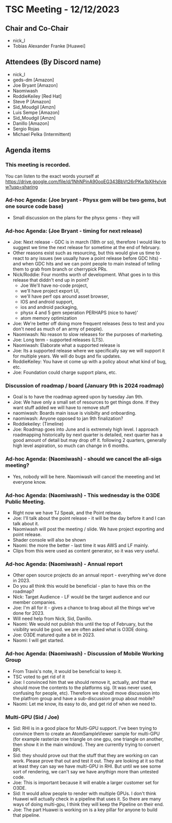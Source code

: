 # TSC Meeting - 12/12/2023 

## Chair and Co-Chair
* nick_l
* Tobias Alexander Franke [Huawei]

## Attendees (By Discord name)
* nick_l
* geds-dm [Amazon]
* Joe Bryant [Amazon]
* Naomiwash
* RoddieKeiley [Red Hat]
* Steve P [Amazon]
* Sid_Moudgil [Amzn]
* Luis Sempe [Amazon]
* Sid_Moudgil [Amzn]
* Danillo [Amazon]
* Sergio Rojas
* Michael Pelka (Intermittent)

## Agenda items

### This meeting is recorded.  
You can listen to the exact words yourself at 
https://drive.google.com/file/d/1NhNPinA90ooEG343BbVt26rPKw1bXlHy/view?usp=sharing

### Ad-hoc Agenda: (Joe bryant - Physx gem will be two gems, but one source code base)
* Small discussion on the plans for the physx gems - they will

### Ad-hoc Agenda: (Joe Bryant - timing for next release)
* Joe:  Next release - GDC is in march (18th or so), therefore I would like to suggest we time the next release for sometime at the end of february.
* Other reasons exist such as resourcing, but this would give us time to react to any issues (we usually have a point release before GDC hits) - and when GDC hits and we can point people to main instead of telling them to grab from branch or cherrypick PRs.
* Nick/Roddie: Four months worth of development.  What goes in to this release that diddn't end up in point?
  * Joe We'll have no-code project, 
  * we'll have project export UI, 
  * we'll have perf ops around asset browser, 
  * IOS and android support, 
  * ios and android packaging, 
  * physx 4 and 5 gem seperation PERHAPS (nice to have)'
  * atom memory optimization
* Joe: We're better off doing more frequent releases (less to test and you don't need as much of an army of people).
* Naomiwash: No reason to slow releases for the purposes of marketing.
* Joe:  Long term - supported releases (LTS).
* Naomiwash: Elaborate what a supported release is
* Joe:  Its a supported release where we specifically say we will support it for multiple years.  We will do bugs and fix updates.  
* RoddieKeiley: You have ot come up with a policy about what kind of bug, etc.
* Joe:  Foundation could charge support plans, etc.


### Discussion of roadmap / board (January 9th is 2024 roadmap)
* Goal is to have the roadmap agreed upon by tuesday Jan 9th.
* Joe: We have only a small set of resources to get things done.  If they want stuff added we will have to remove stuff
* naomiwash:  Boards main issue is visibilty and onboarding.
* naomiwash:  Anyone opposed to jan 9th finalization?
* Roddiekeiley: (Timeline)
* Joe:  Roadmap goes into June and is extremely high level.  I approach roadmapping historically by next quarter is detailed, next quarter has a good amount of detail but may drop off it.  following 2 quarters, generally high level aspiration, so much can change in 6 months.

### Ad-hoc Agenda: (Naomiwash) - should we cancel the all-sigs meeting?
* Yes, nobody will be here.  Naomiwash will cancel the meeeting and let everyone know.

### Ad-hoc Agenda: (Naomiwash) - This wednesday is the O3DE Public Meeting.
* Right now we have TJ Speak, and the Point release.  
* Joe:  I'll talk about the point release - it will be the day before it and I can talk about it.
* Naomiwash will post the meeting / slide.  We have project exporting and point release.
* Shader console will also be shown
* Naomi:  the more the better - last time it was AWS and LF mainly. 
* Clips from this were used as content generator, so it was very useful.

### Ad-hoc Agenda: (Naomiwash) - Annual report
* Other open source projects do an annual report - everything we've done in 2023.
* Do you all think this would be beneficial - plan to have this on the roadmap?
* Nick: Target Audience - LF would be the target audience and our member companies.
* Joe: I'm all for it - gives a chance to brag about all the things we've done for 2023.
* Will need help from Nick, Sid, Danillo.
* Naomi: We would not publish this until the top of February, but the visiblity would be good.  we are often asked what is O3DE doing.
* Joe: O3DE matured quite a bit in 2023.
* Naomi: I will get started.

### Ad-hoc Agenda: (Naomiwash) - Discussion of Mobile Working Group
* From Travis's note, it would be beneficial to keep it.
* TSC voted to get rid of it
* Joe: I convinced him that we should remove it, actually, and that we should move the contents to the platforms sig.  (It was never used, confusing for people, etc).  Therefore we shoudl move discussion into the platfrom group and have a sub-discussion group about mobile?
* Naomi: Let me know, its easy to do, and get rid of when we need to.

### Multi-GPU (Sid / Joe)
* Sid: RHI is in a good place for Multi-GPU support.  I've been trying to convince them to create an AtomSampleViewer sample for multi-GPU (for example rasterize one triangle on one gpu, one triangle on another, then show it in the main window).  They are currently trying to convert RPI.
* Sid:  they should prove out that the stuff that they are working on can work.  Please prove that out and test it out.  They are looking at it so that at least they can say we have multi-GPU in RHI.  But until we see some sort of rendering, we can't say we have anythign more than untested code.
* Joe: This is important because it will enable a larger customer set for O3DE.  
* Sid: It would allow people to render with multiple GPUs.  I don't think Huawei will actually check in a pipeline that uses it.  So there are many ways of doing multi-gpu, I think they will keep the Pipeline on their end.
* Joe:  The part Huawei is working on is a key pillar for anyone to build that pipeline.






